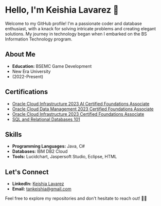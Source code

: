 # Hello, I'm Keishia Lavarez 👋

Welcome to my GitHub profile! I'm a passionate coder and database enthusiast, with a knack for solving intricate problems and creating elegant solutions. My journey in technology began when I embarked on the BS Information Technology program.

## About Me

-  **Education:** BSEMC Game Development
-  New Era University
-  (2022-Present)

## Certifications

-  [Oracle Cloud Infrastructure 2023 AI Certified Foundations Associate](https://catalog-education.oracle.com/pls/certview/sharebadgeid=D71386FE6464BA69D0B83DD89DE51FCFED4C7E8A0165339060FB567C06748928&fbclid=IwAR0TsHIaD0CtGBl6QMfvEvMA0kYD6Ge0jhrHVNLeIVCMSwCTp92KEfpdwrQ)
-  [Oracle Cloud Data Management 2023 Certified Foundations Associate](https://catalog-education.oracle.com/pls/certview/sharebadge?id=73D977F1D0EE3D0CDE438F624F3580C849994A722FA4182E2706553F0B50D8F0&fbclid=IwAR23tUKywJNUmPu5gj45bPUpsJCZtZml6TMPk09O2iuRGVRSGfT34lgtUD4)
-  [Oracle Cloud Infrastructure 2023 Certified Foundations Associate](https://catalog-education.oracle.com/pls/certview/sharebadge?id=0FBBFA23A57CCEC1687F2684DE8F2A12F4154C168B89570747C56D9BE1B73F4D&fbclid=IwAR0siLzB3SqazYjG6jISCwKSYt3B-sGhaVPweNNUPkak7eVRvPZMQ0eraRg)
-  [SQL and Relational Databases 101](https://courses.cognitiveclass.ai/certificates/209ae01735d74be3bc66ba7c8544018f)

## Skills

- **Programming Languages:** Java, C#
- **Databases:** IBM DB2 Cloud
- **Tools:** Lucidchart, Jaspersoft Studio, Eclipse, HTML

## Let's Connect

- **LinkedIn:** [Keishia Lavarez](LinkedIn_Profile_Link)
- **Email:** tankeishia@gmail.com

Feel free to explore my repositories and don't hesitate to reach out! 👨‍💻
